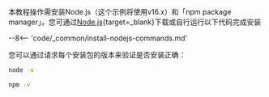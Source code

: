 本教程操作需安装Node.js（这个示例将使用v16.x）和「npm package manager」。您可通过[Node.js](https://nodejs.org/en/download/){target=\_blank}下载或自行运行以下代码完成安装

--8<-- 'code/_common/install-nodejs-commands.md'

您可以通过请求每个安装包的版本来验证是否安装正确：

```bash
node -v
```

```bash
npm -v
```